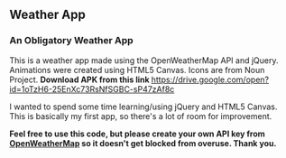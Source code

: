 ##  Weather App
### An Obligatory Weather App

This is a weather app made using the OpenWeatherMap API and jQuery. Animations were created using HTML5 Canvas. Icons are from Noun Project.
<strong>Download APK from this link </strong>https://drive.google.com/open?id=1oTzH6-25EnXc73RsNfSGBC-sP47zAf8c

I wanted to spend some time learning/using jQuery and HTML5 Canvas. This is basically my first app, so there's a lot of room for improvement.

**Feel free to use this code, but please create your own API key from [OpenWeatherMap](https://openweathermap.org/) so it doesn't get blocked from overuse. Thank you.**
